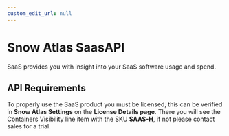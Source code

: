 ```yaml
---
custom_edit_url: null
---
```


# Snow Atlas SaasAPI

SaaS provides you with insight into your SaaS software usage and spend.


## API Requirements
To properly use the SaaS product you must be licensed, this can be verified in **Snow Atlas Settings** on the **License Details page**. There you will see the Containers Visibility line item with the SKU **SAAS-H**, if not please contact sales for a trial.